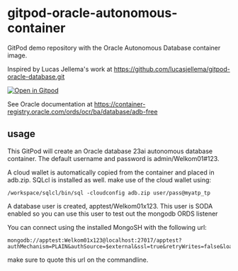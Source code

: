 # gitpod-oracle-autonomous-container

GitPod demo repository with the Oracle Autonomous Database container image.

Inspired by Lucas Jellema's work at https://github.com/lucasjellema/gitpod-oracle-database.git

[![Open in Gitpod](https://gitpod.io/button/open-in-gitpod.svg)](https://gitpod.io/#https://github.com/martijnpronkAMIS/gitpod-oracle-autonomous-container)

See Oracle documentation at https://container-registry.oracle.com/ords/ocr/ba/database/adb-free

## usage

This GitPod will create an Oracle database 23ai autonomous database container. 
The default username and password is admin/Welkom01#123. 

A cloud wallet is automatically copied from the container and placed in adb.zip. 
SQLcl is installed as well. make use of the cloud wallet using:

    /workspace/sqlcl/bin/sql -cloudconfig adb.zip user/pass@myatp_tp

A database user is created, apptest/Welkom01x123. This user is SODA enabled so you can use this
user to test out the mongodb ORDS listener

You can connect using the installed MongoSH with the following url:

    mongodb://apptest:Welkom01x123@localhost:27017/apptest?authMechanism=PLAIN&authSource=$external&ssl=true&retryWrites=false&loadBalanced=true&tlsInsecure=true

make sure to quote this url on the commandline.


